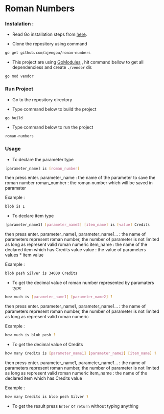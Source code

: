 # Roman Numbers

### Instalation :
* Read Go installation steps from [here](golang.org/doc/install).

* Clone the repository using command 
```sh
go get github.com/ajengpu/roman-numbers
```

* This project are using [GoModules](https://github.com/golang/go/wiki/Modules) , hit command bellow to get all dependenciess and create `./vendor` dir.
```sh
go mod vendor
```

### Run Project
* Go to the repository directory 

* Type command below to build the project
```sh
go build
```

* Type command below to run the project
```sh
roman-numbers
```

### Usage
* To declare the parameter type 
```sh
[parameter_name] is [roman_number]
```
then press enter.
parameter_name : the name of the parameter to save the roman number
roman_number   : the roman number which will be saved in paramater

Example :
```sh
blob is I
```

* To declare item type
```sh
[parameter_name1] [parameter_name2] [item_name] is [value] Credits
```
then press enter.
parameter_name1, parameter_name1... : the name of parameters represent roman number, the number of parameter is not limited as long as represent valid roman numeric
item_name   : the name of the declared item which has Credits value
value       : the value of parameters values * item value

Example :
```sh
blob pesh Silver is 34000 Credits
```

* To get the decimal value of roman number represented by paramaters type
```sh
how much is [parameter_name1] [parameter_name2] ?
```
then press enter.
parameter_name1, parameter_name1... : the name of parameters represent roman number, the number of parameter is not limited as long as represent valid roman numeric

Example :
```sh
how much is blob pesh ?
```

* To get the decimal value of Credits
```sh
how many Credits is [parameter_name1] [parameter_name2] [item_name] ?
```
then press enter.
parameter_name1, parameter_name1... : the name of parameters represent roman number, the number of parameter is not limited as long as represent valid roman numeric
item_name   : the name of the declared item which has Credits value

Example :
```sh
how many Credits is blob pesh Silver ?
```

* To get the result press `Enter` or `return` without typing anything